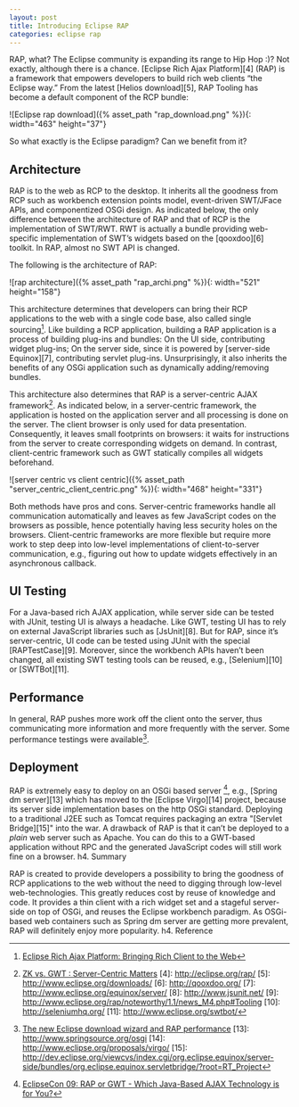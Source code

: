 ```yaml
---
layout: post
title: Introducing Eclipse RAP
categories: eclipse rap
---
```


RAP, what? The Eclipse community is expanding its range to Hip Hop :)? Not exactly, although there is a chance. [Eclipse Rich Ajax Platform][4] (RAP) is a framework that empowers developers to build rich web clients “the Eclipse way.” <!--more--> From the latest [Helios download][5], RAP Tooling has become a default component of the RCP bundle:

![Eclipse rap download]({% asset_path "rap_download.png" %}){: width="463" height="37"}

So what exactly is the Eclipse paradigm? Can we benefit from it?

## Architecture

RAP is to the web as RCP to the desktop. It inherits all the goodness from RCP such as workbench extension points model, event-driven SWT/JFace APIs, and componentized OSGi design. As indicated below, the only difference between the architecture of RAP and that of RCP is the implementation of SWT/RWT. RWT is actually a bundle providing web-specific implementation of SWT’s widgets based on the [qooxdoo][6] toolkit. In RAP, almost no SWT API is changed.

The following is the architecture of RAP:

![rap architecture]({% asset_path "rap_archi.png" %}){: width="521" height="158"}

This architecture determines that developers can bring their RCP applications to the web with a single code base, also called single sourcing[^1]. Like building a RCP application, building a RAP application is a process of building plug-ins and bundles: On the UI side, contributing widget plug-ins; On the server side, since it is powered by [server-side Equinox][7], contributing servlet plug-ins. Unsurprisingly, it also inherits the benefits of any OSGi application such as dynamically adding/removing bundles.

This architecture also determines that RAP is a server-centric AJAX framework[^3]. As indicated below, in a server-centric framework, the application is hosted on the application server and all processing is done on the server. The client browser is only used for data presentation. Consequently, it leaves small footprints on browsers: it waits for instructions from the server to create corresponding widgets on demand. In contrast, client-centric framework such as GWT statically compiles all widgets beforehand.

![server centric vs client centric]({% asset_path "server_centric_client_centric.png" %}){: width="468" height="331"}

Both methods have pros and cons. Server-centric frameworks handle all communication  automatically and leaves as few JavaScript codes on the browsers as possible, hence potentially having less security holes on the browsers. Client-centric frameworks are more flexible but require more work to step deep into low-level implementations of client-to-server communication, e.g., figuring out how to update widgets effectively in an asynchronous callback.

## UI Testing

For a Java-based rich AJAX application, while server side can be tested with JUnit, testing UI is always a headache. Like GWT, testing UI has to rely on external JavaScript libraries such as [JsUnit][8]. But for RAP, since it’s server-centric, UI code can be tested using JUnit with the special [RAPTestCase][9]. Moreover, since the workbench APIs haven’t been changed, all existing SWT testing tools can be reused, e.g., [Selenium][10] or [SWTBot][11].

## Performance

In general, RAP pushes more work off the client onto the server, thus communicating more information and more frequently with the server. Some performance testings were available[^12].

## Deployment

RAP is extremely easy to deploy on an OSGi based server [^2], e.g., [Spring dm server][13] which has moved to the [Eclipse Virgo][14] project, because its server side implementation bases on the http OSGi standard. Deploying to a traditional J2EE such as Tomcat requires packaging an extra "[Servlet Bridge][15]" into the war. A drawback of RAP is that it can’t be deployed to a *plain* web server such as Apache. You can do this to a GWT-based application without RPC and the generated JavaScript codes will still work fine on a browser.
h4. Summary

RAP is created to provide developers a possibility to bring the goodness of RCP applications to the web without the need to digging through low-level web-technologies. This greatly reduces cost by reuse of knowledge and code. It provides a thin client with a rich widget set and a stageful server-side on top of OSGi, and reuses the Eclipse workbench paradigm.  As OSGi-based web containers such as Spring dm server are getting more prevalent, RAP will definitely enjoy more popularity.
h4. Reference


[^1]: [Eclipse Rich Ajax Platform: Bringing Rich Client to the Web](http://www.amazon.com/Eclipse-Rich-Ajax-Platform-Firstpress/dp/1430218835/ref=sr_1_1?ie=UTF8&s=books&qid=1278568095&sr=8-1)
[^2]: [EclipseCon 09: RAP or GWT - Which Java-Based AJAX Technology is for You?](http://live.eclipse.org/node/722)
[^3]: [ZK vs. GWT : Server-Centric Matters](http://www.zkoss.org/smalltalks/gwtZk/)
[4]: http://eclipse.org/rap/
[5]: http://www.eclipse.org/downloads/
[6]: http://qooxdoo.org/
[7]: http://www.eclipse.org/equinox/server/
[8]: http://www.jsunit.net/
[9]: http://www.eclipse.org/rap/noteworthy/1.1/news_M4.php#Tooling
[10]: http://seleniumhq.org/
[11]: http://www.eclipse.org/swtbot/
[^12]: [The new Eclipse download wizard and RAP performance](http://eclipsesource.com/blogs/2008/09/17/the-new-eclipse-download-wizard-and-rap-performance)
[13]: http://www.springsource.org/osgi
[14]: http://www.eclipse.org/proposals/virgo/
[15]: http://dev.eclipse.org/viewcvs/index.cgi/org.eclipse.equinox/server-side/bundles/org.eclipse.equinox.servletbridge/?root=RT_Project
